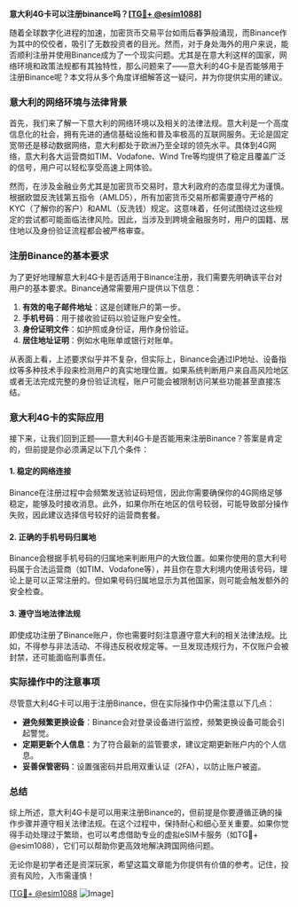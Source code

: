 **意大利4G卡可以注册binance吗？[[TG💪+ @esim1088](https://t.me/s/esim1088)]**

随着全球数字化进程的加速，加密货币交易平台如雨后春笋般涌现，而Binance作为其中的佼佼者，吸引了无数投资者的目光。然而，对于身处海外的用户来说，能否顺利注册并使用Binance成为了一个现实问题。尤其是在意大利这样的国家，网络环境和政策法规都有其独特性，那么问题来了——意大利的4G卡是否能够用于注册Binance呢？本文将从多个角度详细解答这一疑问，并为你提供实用的建议。

### 意大利的网络环境与法律背景

首先，我们来了解一下意大利的网络环境以及相关的法律法规。意大利是一个高度信息化的社会，拥有先进的通信基础设施和普及率极高的互联网服务。无论是固定宽带还是移动数据网络，意大利都处于欧洲乃至全球的领先水平。具体到4G网络，意大利各大运营商如TIM、Vodafone、Wind Tre等均提供了稳定且覆盖广泛的信号，用户可以轻松享受高速上网体验。

然而，在涉及金融业务尤其是加密货币交易时，意大利政府的态度显得尤为谨慎。根据欧盟反洗钱第五指令（AMLD5），所有加密货币交易所都需要遵守严格的KYC（了解你的客户）和AML（反洗钱）规定。这意味着，任何试图绕过这些规定的尝试都可能面临法律风险。因此，当涉及到跨境金融服务时，用户的国籍、居住地以及身份验证流程都会被严格审查。

### 注册Binance的基本要求

为了更好地理解意大利4G卡是否适用于Binance注册，我们需要先明确该平台对用户的基本要求。Binance通常需要用户提供以下信息：

1. **有效的电子邮件地址**：这是创建账户的第一步。
2. **手机号码**：用于接收验证码以验证账户安全性。
3. **身份证明文件**：如护照或身份证，用作身份验证。
4. **居住地址证明**：例如水电账单或银行对账单。

从表面上看，上述要求似乎并不复杂，但实际上，Binance会通过IP地址、设备指纹等多种技术手段来检测用户的真实地理位置。如果系统判断用户来自高风险地区或者无法完成完整的身份验证流程，账户可能会被限制访问某些功能甚至直接冻结。

### 意大利4G卡的实际应用

接下来，让我们回到正题——意大利4G卡是否能用来注册Binance？答案是肯定的，但前提是你必须满足以下几个条件：

#### 1. 稳定的网络连接
Binance在注册过程中会频繁发送验证码短信，因此你需要确保你的4G网络足够稳定，能够及时接收消息。此外，如果你所在地区的信号较弱，可能导致部分操作失败，因此建议选择信号较好的运营商套餐。

#### 2. 正确的手机号码归属地
Binance会根据手机号码的归属地来判断用户的大致位置。如果你使用的意大利号码属于合法运营商（如TIM、Vodafone等），并且你在意大利境内使用该号码，理论上是可以正常注册的。但如果号码归属地显示为其他国家，则可能会触发额外的安全检查。

#### 3. 遵守当地法律法规
即使成功注册了Binance账户，你也需要时刻注意遵守意大利的相关法律法规。比如，不得参与非法活动、不得违反税收规定等。一旦发现违规行为，不仅账户会被封禁，还可能面临刑事责任。

### 实际操作中的注意事项

尽管意大利4G卡可以用于注册Binance，但在实际操作中仍需注意以下几点：

- **避免频繁更换设备**：Binance会对登录设备进行监控，频繁更换设备可能会引起警觉。
- **定期更新个人信息**：为了符合最新的监管要求，建议定期更新账户内的个人信息。
- **妥善保管密码**：设置强密码并启用双重认证（2FA），以防止账户被盗。

### 总结

综上所述，意大利4G卡是可以用来注册Binance的，但前提是你要遵循正确的操作步骤并遵守相关法律法规。在这个过程中，保持耐心和细心至关重要。如果你觉得手动处理过于繁琐，也可以考虑借助专业的虚拟eSIM卡服务（如TG💪+ @esim1088），它们可以帮助你更高效地解决跨国网络问题。

无论你是初学者还是资深玩家，希望这篇文章能为你提供有价值的参考。记住，投资有风险，入市需谨慎！

[[TG💪+ @esim1088](https://t.me/s/esim1088) ![Image](https://i.postimg.cc/4NQfJmqS/Snipaste-2025-05-13-00-14-12.png)]